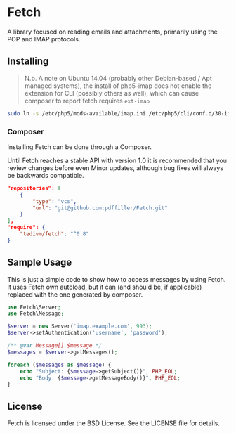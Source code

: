 # Fetch

A library focused on reading emails and attachments, primarily using the POP and IMAP protocols.

## Installing

 > N.b. A note on Ubuntu 14.04 (probably other Debian-based / Apt managed
 > systems), the install of php5-imap does not enable the extension for CLI
 > (possibly others as well), which can cause composer to report fetch
 > requires `ext-imap`

 ```sh
sudo ln -s /etc/php5/mods-available/imap.ini /etc/php5/cli/conf.d/30-imap.ini
 ```

### Composer

Installing Fetch can be done through a Composer.

Until Fetch reaches a stable API with version 1.0 it is recommended that you
review changes before even Minor updates, although bug fixes will always be
backwards compatible.

```json
"repositories": [
    {
        "type": "vcs",
        "url": "git@github.com:pdffiller/Fetch.git"
    }
],
"require": {
    "tedivm/fetch": "^0.8"
}
```

## Sample Usage

This is just a simple code to show how to access messages by using Fetch. It
uses Fetch own autoload, but it can (and should be, if applicable) replaced
with the one generated by composer.

```php
use Fetch\Server;
use Fetch\Message;

$server = new Server('imap.example.com', 993);
$server->setAuthentication('username', 'password');

/** @var Message[] $message */
$messages = $server->getMessages();

foreach ($messages as $message) {
    echo "Subject: {$message->getSubject()}", PHP_EOL;
    echo "Body: {$message->getMessageBody()}", PHP_EOL;
}
```

## License

Fetch is licensed under the BSD License. See the LICENSE file for details.

[:releases:]: https://github.com/tedious/Fetch/releases
